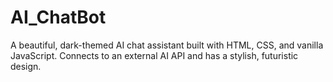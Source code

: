 # AI_ChatBot
A beautiful, dark-themed AI chat assistant built with HTML, CSS, and vanilla JavaScript. Connects to an external AI API and has a stylish, futuristic design.
